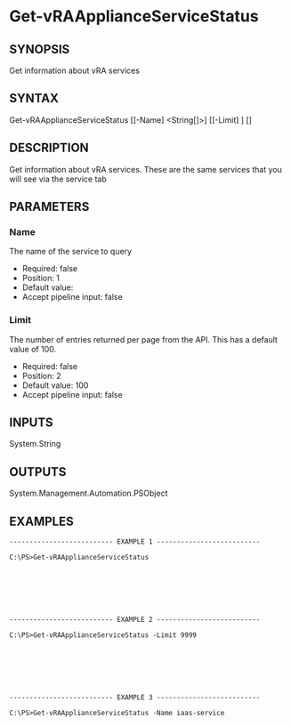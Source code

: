 # Get-vRAApplianceServiceStatus

## SYNOPSIS
    
Get information about vRA services

## SYNTAX
 Get-vRAApplianceServiceStatus [[-Name] <String[]>] [[-Limit] <String>] [<CommonParameters>]    

## DESCRIPTION

Get information about vRA services. These are the same services that you will see via the service tab

## PARAMETERS


### Name

The name of the service to query
* Required: false
* Position: 1
* Default value: 
* Accept pipeline input: false

### Limit

The number of entries returned per page from the API. This has a default value of 100.
* Required: false
* Position: 2
* Default value: 100
* Accept pipeline input: false

## INPUTS

System.String

## OUTPUTS

System.Management.Automation.PSObject

## EXAMPLES
```
-------------------------- EXAMPLE 1 --------------------------

C:\PS>Get-vRAApplianceServiceStatus







-------------------------- EXAMPLE 2 --------------------------

C:\PS>Get-vRAApplianceServiceStatus -Limit 9999







-------------------------- EXAMPLE 3 --------------------------

C:\PS>Get-vRAApplianceServiceStatus -Name iaas-service
```

